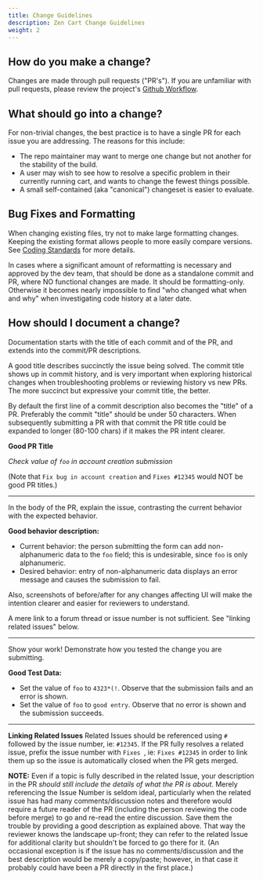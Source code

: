 ```yaml
---
title: Change Guidelines 
description: Zen Cart Change Guidelines 
weight: 2
---
```


## How do you make a change? 
Changes are made through pull requests ("PR's"). If you are unfamiliar with pull requests, please review the project's [Github Workflow](/dev/contributing/github_workflow/). 

## What should go into a change? 
For non-trivial changes, the best practice is to have a single PR for each issue you are addressing. The reasons for this include: 
* The repo maintainer may want to merge one change but not another for the stability of the build.
* A user may wish to see how to resolve a specific problem in their currently running cart, and wants to change the fewest things possible.
* A small self-contained (aka "canonical") changeset is easier to evaluate.


## Bug Fixes and Formatting 
When changing existing files, try not to make large formatting changes. 
Keeping the existing format allows people to more easily compare versions. 
See [Coding Standards](/dev/contributing/coding_standards/) for more details.

In cases where a significant amount of reformatting is necessary and approved by the dev team, that should be done as a standalone commit and PR, where NO functional changes are made. 
It should be formatting-only. Otherwise it becomes nearly impossible to find "who changed what when and why" when investigating code history at a later date.


## How should I document a change?
Documentation starts with the title of each commit and of the PR, and extends into the commit/PR descriptions.

A good title describes succinctly the issue being solved. The commit title shows up in commit history, and is very important when exploring historical changes when troubleshooting problems or reviewing history vs new PRs. The more succinct but expressive your commit title, the better.

By default the first line of a commit description also becomes the "title" of a PR.
Preferably the commit "title" should be under 50 characters. When subsequently submitting a PR with that commit the PR title could be expanded to longer (80-100 chars) if it makes the PR intent clearer.

**Good PR Title** 

_Check value of `foo` in account creation submission_

(Note that `Fix bug in account creation` and `Fixes #12345` would NOT be good PR titles.)

<hr>

In the body of the PR, explain the issue, contrasting the current behavior with the expected behavior.

**Good behavior description:**

* Current behavior: the person submitting the form can add non-alphanumeric data to the `foo` field; this is undesirable, since `foo` is only alphanumeric. 
* Desired behavior: entry of non-alphanumeric data displays an error message and causes the submission to fail.

Also, screenshots of before/after for any changes affecting UI will make the intention clearer and easier for reviewers to understand.

A mere link to a forum thread or issue number is not sufficient. See "linking related issues" below.

<hr>

Show your work!  Demonstrate how you tested the change you are submitting.

**Good Test Data:**
* Set the value of `foo` to `4323*(!`.  Observe that the submission fails and an error is shown.
* Set the value of `foo` to `good entry`.  Observe that no error is shown and the submission succeeds.

<hr>

**Linking Related Issues**
Related Issues should be referenced using `#` followed by the issue number, ie: `#12345`.
If the PR fully resolves a related issue, prefix the issue number with `Fixes `, ie: `Fixes #12345` in order to link them up so the issue is automatically closed when the PR gets merged.

**NOTE:** Even if a topic is fully described in the related Issue, your description in the PR _should still include the details of what the PR is about_. Merely referencing the Issue Number is seldom ideal, particularly when the related issue has had many comments/discussion notes and therefore would require a future reader of the PR (including the person reviewing the code before merge) to go and re-read the entire discussion. Save them the trouble by providing a good description as explained above. That way the reviewer knows the landscape up-front; they can refer to the related Issue for additional clarity but shouldn't be forced to go there for it. (An occasional exception is if the issue has no comments/discussion and the best description would be merely a copy/paste; however, in that case it probably could have been a PR directly in the first place.)
